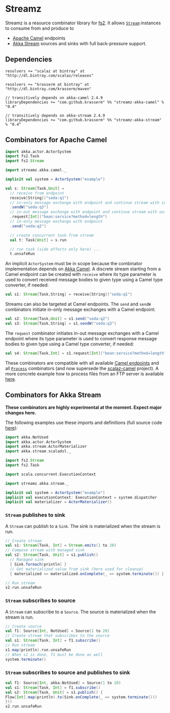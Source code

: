 Streamz
=======

Streamz is a resource combinator library for [fs2](https://github.com/functional-streams-for-scala/fs2). It allows [`Stream`](https://oss.sonatype.org/service/local/repositories/releases/archive/co/fs2/fs2-core_2.11/0.9.0-RC2/fs2-core_2.11-0.9.0-RC2-javadoc.jar/!/index.html#fs2.Stream) instances to consume from and produce to

- [Apache Camel](http://camel.apache.org/) endpoints
- [Akka Stream](http://doc.akka.io/docs/akka/2.4/scala/stream/index.html) sources and sinks with full back-pressure support.

Dependencies
------------

    resolvers += "scalaz at bintray" at "http://dl.bintray.com/scalaz/releases"

    resolvers += "krasserm at bintray" at "http://dl.bintray.com/krasserm/maven"

    // transitively depends on akka-camel 2.4.9
    libraryDependencies += "com.github.krasserm" %% "streamz-akka-camel" % "0.4"

    // transitively depends on akka-stream 2.4.9
    libraryDependencies += "com.github.krasserm" %% "streamz-akka-stream" % "0.4"

Combinators for Apache Camel
----------------------------

```scala
import akka.actor.ActorSystem
import fs2.Task
import fs2.Stream

import streamz.akka.camel._

implicit val system = ActorSystem("example")

val s: Stream[Task,Unit] =
  // receive from endpoint
  receive[String]("seda:q1")
  // in-only message exchange with endpoint and continue stream with in-message
  .sendW("seda:q3")
  // in-out message exchange with endpoint and continue stream with out-message
  .request[Int]("bean:service?method=length")
  // in-only message exchange with endpoint
  .send("seda:q2")

  // create concurrent task from stream
  val t: Task[Unit] = s.run

  // run task (side effects only here) ...
  t.unsafeRun
```

An implicit ``ActorSystem`` must be in scope  because the combinator implementation depends on [Akka Camel](http://doc.akka.io/docs/akka/2.4/scala/camel.html). A discrete stream starting from a Camel endpoint can be created with ``receive`` where its type parameter is used to convert received message bodies to given type using a Camel type converter, if needed:

```scala
val s1: Stream[Task,String] = receive[String]("seda:q1")
```

Streams can also be targeted at Camel endpoints. The ``send`` and ``sendW`` combinators initiate in-only message exchanges with a Camel endpoint:

```scala
val s2: Stream[Task,Unit] = s1.send("seda:q2")
val s3: Stream[Task,String] = s1.sendW("seda:q3")
```
    
The ``request`` combinator initiates in-out message exchanges with a Camel endpoint where its type parameter is used to convert response message bodies to given type using a Camel type converter, if needed:

```scala
val s4: Stream[Task,Int] = s1.request[Int]("bean:service?method=length")
```
   
These combinators are compatible with all available [Camel endpoints](http://camel.apache.org/components.html) and all [`Process`](http://docs.typelevel.org/api/scalaz-stream/stable/latest/doc/#scalaz.stream.Process) combinators (and now supersede the [scalaz-camel](https://github.com/krasserm/scalaz-camel) project). A more concrete example how to process files from an FTP server is available [here](https://github.com/krasserm/streamz/blob/master/streamz-akka-camel/src/test/scala/streamz/example/FtpExample.scala).

Combinators for Akka Stream
---------------------------

**These combinators are highly experimental at the moment. Expect major changes here.**

The following examples use these imports and definitions (full source code [here](https://github.com/krasserm/streamz/blob/master/streamz-akka-stream/src/test/scala/streamz/akka/stream/example/AkkaStreamExample.scala)):

```scala
import akka.NotUsed
import akka.actor.ActorSystem
import akka.stream.ActorMaterializer
import akka.stream.scaladsl._

import fs2.Stream
import fs2.Task

import scala.concurrent.ExecutionContext

import streamz.akka.stream._

implicit val system = ActorSystem("example")
implicit val executionContext: ExecutionContext = system.dispatcher
implicit val materializer = ActorMaterializer()
```

### `Stream` publishes to sink

A `Stream` can publish to a `Sink`. The sink is materialized when the 
stream is run. 

```scala
// Create stream
val s1: Stream[Task, Int] = Stream.emits(1 to 20)
// Compose stream with managed sink
val s2: Stream[Task, Unit] = s1.publish()
  // Managed sink
  { Sink.foreach(println) }
  // Get materialized value from sink (here used for cleanup)
  { materialized => materialized.onComplete(_ => system.terminate()) }

// Run stream
s2.run.unsafeRun
```

### `Stream` subscribes to source

A `Stream` can subscribe to a `Source`. The source is materialized when the 
stream is run.

```scala
// Create source
val f1: Source[Int, NotUsed] = Source(1 to 20)
// Create stream that subscribes to the source
val s1: Stream[Task, Int] = f1.subscribe()
// Run stream
s1.map(println).run.unsafeRun
// When s1 is done, f1 must be done as well
system.terminate()
```

### `Stream` subscribes to source and publishes to sink

```scala
val f1: Source[Int, akka.NotUsed] = Source(1 to 20)
val s1: Stream[Task, Int] = f1.subscribe()
val s2: Stream[Task, Unit] = s1.publish() {
Flow[Int].map(println).to(Sink.onComplete(_ => system.terminate()))
}()
s2.run.unsafeRun
```
